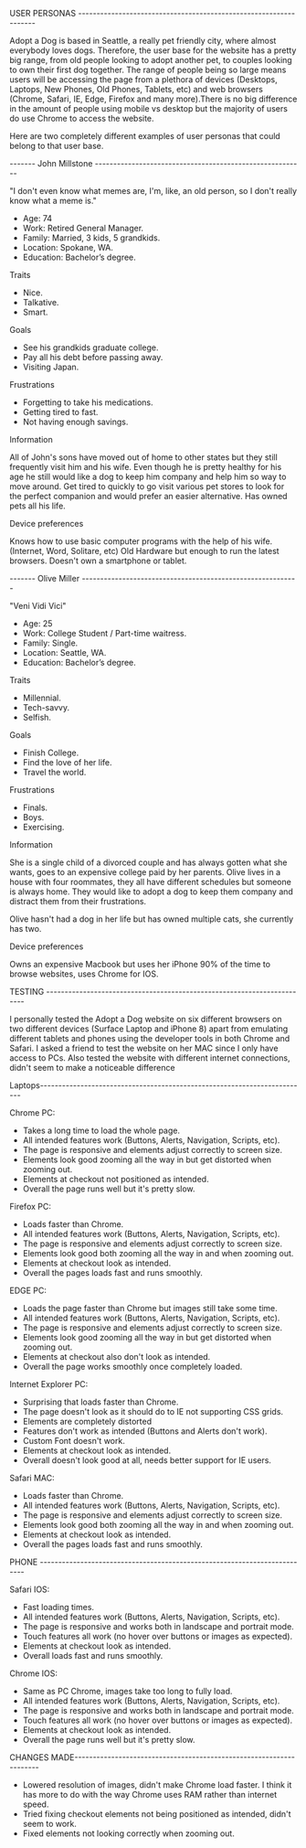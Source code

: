 USER PERSONAS ------------------------------------------------------------------

Adopt a Dog is based in Seattle, a really pet friendly city, where almost everybody loves dogs. Therefore, the user base for the website has a pretty big range, from old people looking to adopt another pet, to couples looking to own their first dog together. The range of people being so large means users will be accessing the page from a plethora of devices (Desktops, Laptops, New Phones, Old Phones, Tablets, etc) and web browsers (Chrome, Safari, IE, Edge, Firefox and many more).There is no big difference in the amount of people using mobile vs desktop but the majority of users do use Chrome to access the website.

Here are two completely different examples of user personas that could belong to that user base.

------- John Millstone ---------------------------------------------------------

"I don't even know what memes are, I'm, like, an old person, so I don't really know what a meme is."

- Age: 74
- Work: Retired General Manager.
- Family: Married, 3 kids, 5 grandkids.
- Location: Spokane, WA.
- Education: Bachelor’s degree.

Traits
- Nice.
- Talkative.
- Smart.

Goals
- See his grandkids graduate college.
- Pay all his debt before passing away.
- Visiting Japan.

Frustrations
- Forgetting to take his medications.
- Getting tired to fast.
- Not having enough savings.

Information

All of John's sons have moved out of home to other states but they still frequently visit him and his wife. Even though he is pretty healthy for his age he still would like a dog to keep him company and help him so way to move around. Get tired to quickly to go visit various pet stores to look for the perfect companion and would prefer an easier alternative.
Has owned pets all his life.

Device preferences

Knows how to use basic computer programs with the help of his wife. (Internet, Word, Solitare, etc) Old Hardware but enough to run the latest browsers. Doesn't own a smartphone or tablet.


------- Olive Miller -----------------------------------------------------------

"Veni Vidi Vici"

- Age: 25
- Work: College Student / Part-time waitress.
- Family: Single.
- Location: Seattle, WA.
- Education: Bachelor’s degree.

Traits
-	Millennial.
-	Tech-savvy.
-	Selfish.

Goals
-	Finish College.
-	Find the love of her life.
-	Travel the world.

Frustrations
-	Finals.
-	Boys.
-	Exercising.

Information

She is a single child of a divorced couple and has always gotten what she wants, goes to an expensive college paid by her parents.
Olive lives in a house with four roommates, they all have different schedules but someone is always home.
They would like to adopt a dog to keep them company and distract them from their frustrations.

Olive hasn't had a dog in her life but has owned multiple cats, she currently has two.

Device preferences

Owns an expensive Macbook but uses her iPhone 90% of the time to browse websites, uses Chrome for IOS.


TESTING ------------------------------------------------------------------------

I personally tested the Adopt a Dog website on six different browsers on two different devices (Surface Laptop and iPhone 8) apart from emulating different tablets and phones using the developer tools in both Chrome and Safari. I asked a friend to test the website on her MAC since I only have access to PCs. Also tested the website with different internet connections, didn't seem to make a noticeable difference

Laptops-------------------------------------------------------------------------

Chrome PC:
- Takes a long time to load the whole page.
- All intended features work (Buttons, Alerts, Navigation, Scripts, etc).
- The page is responsive and elements adjust correctly to screen size.
- Elements look good zooming all the way in but get distorted when zooming out.
- Elements at checkout not positioned as intended.
- Overall the page runs well but it's pretty slow.

Firefox PC:
- Loads faster than Chrome.
- All intended features work (Buttons, Alerts, Navigation, Scripts, etc).
- The page is responsive and elements adjust correctly to screen size.   
- Elements look good both zooming all the way in and when zooming out.  
- Elements at checkout look as intended.  
- Overall the pages loads fast and runs smoothly.

EDGE PC:
- Loads the page faster than Chrome but images still take some time.
- All intended features work (Buttons, Alerts, Navigation, Scripts, etc).
- The page is responsive and elements adjust correctly to screen size.
- Elements look good zooming all the way in but get distorted when zooming out.
- Elements at checkout also don't look as intended.
- Overall the page works smoothly once completely loaded.

Internet Explorer PC:
- Surprising that loads faster than Chrome.
- The page doesn't look as it should do to IE not supporting CSS grids.  
- Elements are completely distorted    
- Features don't work as intended (Buttons and Alerts don't work).  
- Custom Font doesn't work.
- Elements at checkout look as intended.   
- Overall doesn't look good at all, needs better support for IE users.

Safari MAC:
- Loads faster than Chrome.
- All intended features work (Buttons, Alerts, Navigation, Scripts, etc).
- The page is responsive and elements adjust correctly to screen size.   
- Elements look good both zooming all the way in and when zooming out.  
- Elements at checkout look as intended.  
- Overall the pages loads fast and runs smoothly.

PHONE --------------------------------------------------------------------------

Safari IOS:
- Fast loading times.
- All intended features work (Buttons, Alerts, Navigation, Scripts, etc).
- The page is responsive and works both in landscape and portrait mode.
- Touch features all work (no hover over buttons or images as expected).
- Elements at checkout look as intended.    
- Overall loads fast and runs smoothly.

Chrome IOS:
- Same as PC Chrome, images take too long to fully load.
- All intended features work (Buttons, Alerts, Navigation, Scripts, etc).
- The page is responsive and works both in landscape and portrait mode.
- Touch features all work (no hover over buttons or images as expected).
- Elements at checkout look as intended.    
- Overall the page runs well but it's pretty slow.  

CHANGES MADE--------------------------------------------------------------------

- Lowered resolution of images, didn't make Chrome load faster. I think it has more to do with the way Chrome uses RAM rather than internet speed.
- Tried fixing checkout elements not being positioned as intended, didn't seem to work.
- Fixed elements not looking correctly when zooming out.
